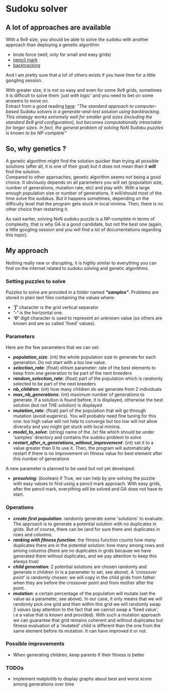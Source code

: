 # Sudoku solver
## A lot of approaches are available
With a 9x9 size, you should be able to solve the sudoku with another
approach than deploying a genetic algorithm:
* brute force (well, only for small and easy grids)
* [pencil mark](https://www.learn-sudoku.com/pencil-marks.html)
* [backtracking](https://www.geeksforgeeks.org/sudoku-backtracking-7/)  

And I am pretty sure that a lof of others exists if you have time for a little googling session.

With greater size, it is not so easy and even for some 9x9 grids, sometimes
it is difficult to solve them *'just with logic'* and you need to bet on some answers
to move on.  
Extract from a good reading [here](http://micsymposium.org/mics_2009_proceedings/mics2009_submission_66.pdf):
*"The standard approach to computer-based Sudoku solvers is a generate-and-test solution using
backtracking. This strategy works extremely well for smaller grid sizes (including the
standard 9x9 grid configuration), but becomes computationally intractable for larger sizes. In
fact, the general problem of solving NxN Sudoku puzzles is known to be NP-complete"*

## So, why genetics ?
A genetic algorithm might find the solution quicker than trying all possible
solutions (after all, it is one of their goal) but it does not mean than it ***will***
find the solution.    
Compared to other approaches, genetic algorithm seems not being a good choice.
It obviously depends on all parameters you will set (population size, number of
generations, mutation rate, etc) and play with. With a large enough population size or number of generations,
it will/should most of the time solve the sudokus. But it happens sometimes, depending
on the difficulty level that the program gets stuck in local minima.
Then, there is no other choice than restarting it.  

As said earlier, solving NxN sudoku puzzle is a NP-complete in terms of complexity, that is why GA is a
good candidate, but not the best one (again, a little googling session and you will find a lot of documentations
regarding this topic).

## My approach
Nothing really new or disrupting, it is highly similar to everything you can find on the internet related to
sudoku solving and genetic algorithms.

### Setting puzzles to solve  
Puzzles to solve are provided in a folder named ***"samples"***. Problems are stored
in plain text files containing the values where:
* ***'|'*** character is the grid vertical separator
* ***'-'*** is the horizontal one.
* ***'0'*** digit character is used to represent an unknown value (so others are known and are so called 'fixed' values). 

### Parameters
Here are the few parameters that we can set:
* ***population_size***: (int) the whole population size to generate for each generation. Do not start with a too low value.
* ***selection_rate***: (float) elitism parameter: rate of the best elements to keep from one generation to be part of
the next breeders
* ***random_selection_rate***: (float) part of the population which is randomly selected to be part of the next breeders
* ***nb_children***: (int) how many children do we generate from 2 individuals
* ***max_nb_generations***: (int) maximum number of generations to generate. If a solution is found before, it is 
displayed, otherwise the best solution (but not THE solution) is displayed
* ***mutation_rate***: (float) part of the population that will go through mutation (avoid eugenics). You will probably 
need fine tuning for this one: too high value will not help to converge but too low will not allow diversity and you
might get stuck with local minima.
* ***model_to_solve***: (string) name of the .txt file which should be under 'samples' directory and contains the sudoku
problem to solve
* ***restart_after_n_generations_without_improvement***: (int) set it to a value greater than 0 to use it. Then, the
program will automatically restart if there is no improvement on fitness value for best element after this number of
generations

A new parameter is planned to be used but not yet developed:
* ***presolving***: (boolean) if True, we can help by pre-solving the puzzle with easy values to find using a pencil
mark approach. With easy grids, after the pencil mark, everything will be solved and GA does not have to start.

### Operations
* ***create first population***: randomly generate some 'solutions' to evaluate. The approach is to generate a potential
solution with no duplicates in grids. But of course, there can be (and for sure there are) duplicates in rows and columns.
* ***ranking with fitness function***: the fitness function counts how many duplicates there are in the potential
solution: how many among rows and among columns (there are no duplicates in grids because we have generated them without
duplicates, and we pay attention to keep this always true)
* ***child generation***: 2 potential solutions are chosen randomly and generate n children (n is a parameter to set,
see above). A *'crossover point'* is randomly chosen: we will copy in the child grids from father when they are before 
the crossover point and from mother after the point.
* ***mutation***: a certain percentage of the population will mutate (set the value as a parameter, see above). In our
case, it only means that we will randomly pick one grid and then within this grid we will randomly swap 2 values (pay
attention to the fact that we cannot swap a 'fixed value', i.e a value that is known and provided). With such a
mutation approach we can guarantee that grid remains coherent and without duplicates but fitness evaluation of a
'mutated' child is different than the one from the same element before its mutation. It can have improved it or not. 

### Possible improvements
* When generating children, keep parents if their fitness is better

### TODOs
* Implement matplotlib to display graphs about best and worst score among generations over time